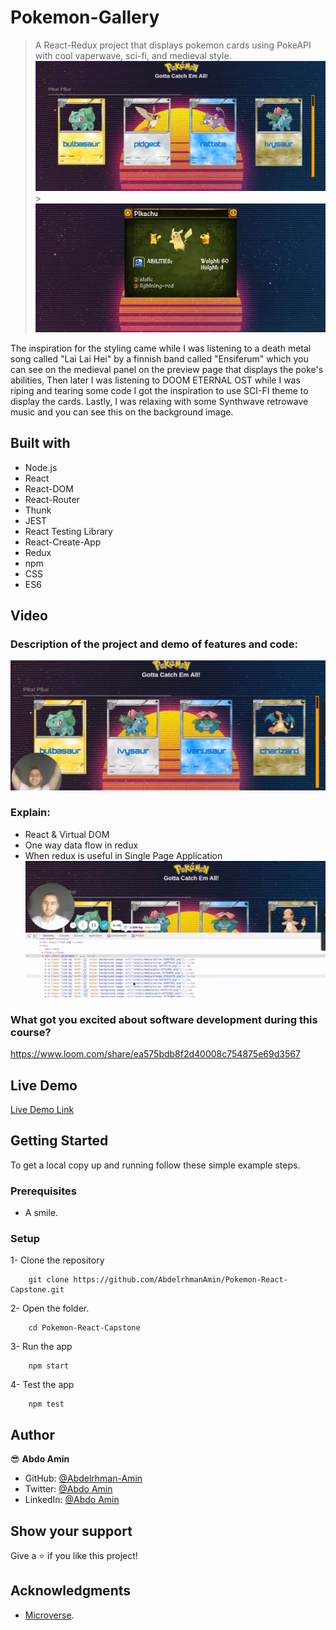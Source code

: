 # Pokemon-Gallery

> A React-Redux project that displays pokemon cards using PokeAPI with cool vaperwave, sci-fi, and medieval style.
> ![Screenshot](./screen1.png) > ![Screenshot](./screen2.png)

The inspiration for the styling came while I was listening to a death metal song called "Lai Lai Hei" by a finnish band called "Ensiferum" which you can see on the medieval panel on the preview page that displays the poke's abilities, Then later I was listening to DOOM ETERNAL OST while I was riping and tearing some code I got the inspiration to use SCI-FI theme to display the cards. Lastly, I was relaxing with some Synthwave retrowave music and you can see this on the background image.

## Built with

- Node.js
- React
- React-DOM
- React-Router
- Thunk
- JEST
- React Testing Library
- React-Create-App
- Redux
- npm
- CSS
- ES6

## Video

### Description of the project and demo of features and code:

[![Watch the video](./v1.png)](https://www.loom.com/share/15bd13b5c2424affb7ded246530177be)

### Explain:

- React & Virtual DOM
- One way data flow in redux
- When redux is useful in Single Page Application
  [![Watch the video](./v2.png)](https://www.loom.com/share/d6fd6bd8c5a347d38501c50d272d5c6e)

### What got you excited about software development during this course?

https://www.loom.com/share/ea575bdb8f2d40008c754875e69d3567

## Live Demo

[Live Demo Link](https://immense-everglades-28856.herokuapp.com/)

## Getting Started

To get a local copy up and running follow these simple example steps.

### Prerequisites

- A smile.

### Setup

1- Clone the repository

```
    git clone https://github.com/AbdelrhmanAmin/Pokemon-React-Capstone.git
```

2- Open the folder.

```
    cd Pokemon-React-Capstone
```

3- Run the app

```
    npm start
```

4- Test the app

```
    npm test
```

## Author

😎 **Abdo Amin**

- GitHub: [@Abdelrhman-Amin](https://github.com/AbdelrhmanAmin)
- Twitter: [@Abdo Amin](https://twitter.com/AbdoAmi60489112)
- LinkedIn: [@Abdo Amin](https://www.linkedin.com/in/abdoamin/)

## Show your support

Give a ⭐️ if you like this project!

## Acknowledgments

- [Microverse](https://www.microverse.org/).

